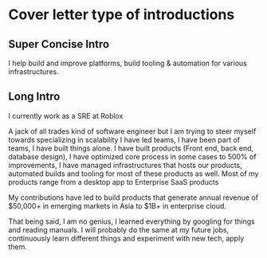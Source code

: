 # Cover letter type of introductions

## Super Concise Intro
I help build and improve platforms, build tooling & automation for various infrastructures.

## Long Intro

I currently work as a SRE at Roblox

A jack of all trades kind of software engineer but I am trying to steer myself towards specializing in scalability
I have led teams, I have been part of teams, I have built things alone.
I have built products (Front end, back end, database design), I have optimized core process in some cases to 500% of improvements, I have managed infrastructures that hosts our products, automated builds and tooling for most of these products as well. Most of my products range from a desktop app to Enterprise SaaS products 

My contributions have led to build products that generate annual revenue of $50,000+ in emerging markets in Asia to $1B+  in enterprise cloud.

That being said, I am no genius, I learned everything by googling for things and reading manuals. I will probably do the same at my future jobs, continuously learn different things and experiment with new tech, apply them. 
